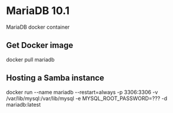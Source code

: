 # MariaDB 10.1

MariaDB docker container

## Get Docker image
docker pull mariadb

## Hosting a Samba instance
docker run --name mariadb --restart=always -p 3306:3306 -v /var/lib/mysql:/var/lib/mysql -e MYSQL_ROOT_PASSWORD=??? -d mariadb:latest
